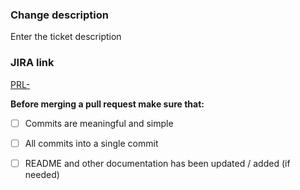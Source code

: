 ### Change description ###
Enter the ticket description

### JIRA link ###

[PRL-](https://tools.hmcts.net/jira/browse/PRL-)

**Before merging a pull request make sure that:**

- [ ] Commits are meaningful and simple
- [ ] All commits into a single commit
- [ ] README and other documentation has been updated / added (if needed)


